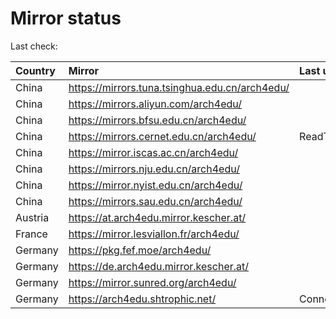 <script src="./time.js"></script>
# Mirror status
Last check: <script type="text/javascript">localize(1753565045.1744628);</script>

|Country|Mirror|Last update|
|:------|:-----|:----------|
|China|https://mirrors.tuna.tsinghua.edu.cn/arch4edu/|<script type="text/javascript">localize(1753555664);</script>|
|China|https://mirrors.aliyun.com/arch4edu/|<script type="text/javascript">localize(1753512589);</script>|
|China|https://mirrors.bfsu.edu.cn/arch4edu/|<script type="text/javascript">localize(1753512589);</script>|
|China|https://mirrors.cernet.edu.cn/arch4edu/|ReadTimeout|
|China|https://mirror.iscas.ac.cn/arch4edu/|<script type="text/javascript">localize(1753512589);</script>|
|China|https://mirrors.nju.edu.cn/arch4edu/|<script type="text/javascript">localize(1753469502);</script>|
|China|https://mirror.nyist.edu.cn/arch4edu/|<script type="text/javascript">localize(1753512589);</script>|
|China|https://mirrors.sau.edu.cn/arch4edu/|<script type="text/javascript">localize(1753340397);</script>|
|Austria|https://at.arch4edu.mirror.kescher.at/|<script type="text/javascript">localize(1753512589);</script>|
|France|https://mirror.lesviallon.fr/arch4edu/|<script type="text/javascript">localize(1753512589);</script>|
|Germany|https://pkg.fef.moe/arch4edu/|<script type="text/javascript">localize(1753512589);</script>|
|Germany|https://de.arch4edu.mirror.kescher.at/|<script type="text/javascript">localize(1753512589);</script>|
|Germany|https://mirror.sunred.org/arch4edu/|<script type="text/javascript">localize(1753512589);</script>|
|Germany|https://arch4edu.shtrophic.net/|ConnectionError|

<script src="./tablefilter/tablefilter.js"></script>
<script src="./table.js"></script>